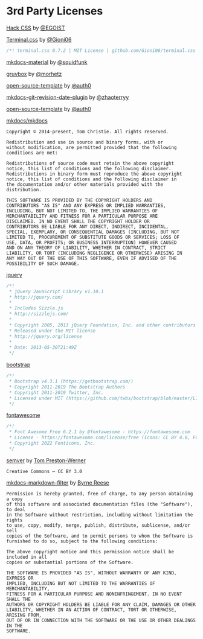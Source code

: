 # 3rd Party Licenses

[Hack CSS](https://github.com/egoist/hack/blob/master/LICENSE) by [@EGOIST](https://github.com/egoist)  

[Terminal.css](https://github.com/Gioni06/terminal.css/blob/master/LICENSE) by [@Gioni06](https://github.com/Gioni06)  
```css
/*! terminal.css 0.7.2 | MIT License | github.com/Gioni06/terminal.css */
```

[mkdocs-material](https://github.com/squidfunk/mkdocs-material/blob/master/LICENSE) by [@squidfunk](https://github.com/squidfunk)  

[gruvbox](https://github.com/morhetz/gruvbox/blob/master/README.md) by [@morhetz](https://github.com/morhetz)  

[open-source-template](https://github.com/auth0/open-source-template/blob/master/LICENSE) by [@auth0](https://github.com/auth0)  

[mkdocs-git-revision-date-plugin](https://github.com/zhaoterryy/mkdocs-git-revision-date-plugin/blob/master/LICENSE) by [@zhaoterryy](https://github.com/zhaoterryy)  

[open-source-template](https://github.com/auth0/open-source-template/blob/master/LICENSE) by [@auth0](https://github.com/auth0)  

[mkdocs/mkdocs](https://github.com/mkdocs/mkdocs/blob/master/LICENSE)  
```text
Copyright © 2014-present, Tom Christie. All rights reserved.

Redistribution and use in source and binary forms, with or
without modification, are permitted provided that the following
conditions are met:

Redistributions of source code must retain the above copyright
notice, this list of conditions and the following disclaimer.
Redistributions in binary form must reproduce the above copyright
notice, this list of conditions and the following disclaimer in
the documentation and/or other materials provided with the
distribution.

THIS SOFTWARE IS PROVIDED BY THE COPYRIGHT HOLDERS AND
CONTRIBUTORS "AS IS" AND ANY EXPRESS OR IMPLIED WARRANTIES,
INCLUDING, BUT NOT LIMITED TO, THE IMPLIED WARRANTIES OF
MERCHANTABILITY AND FITNESS FOR A PARTICULAR PURPOSE ARE
DISCLAIMED. IN NO EVENT SHALL THE COPYRIGHT HOLDER OR
CONTRIBUTORS BE LIABLE FOR ANY DIRECT, INDIRECT, INCIDENTAL,
SPECIAL, EXEMPLARY, OR CONSEQUENTIAL DAMAGES (INCLUDING, BUT NOT
LIMITED TO, PROCUREMENT OF SUBSTITUTE GOODS OR SERVICES; LOSS OF
USE, DATA, OR PROFITS; OR BUSINESS INTERRUPTION) HOWEVER CAUSED
AND ON ANY THEORY OF LIABILITY, WHETHER IN CONTRACT, STRICT
LIABILITY, OR TORT (INCLUDING NEGLIGENCE OR OTHERWISE) ARISING IN
ANY WAY OUT OF THE USE OF THIS SOFTWARE, EVEN IF ADVISED OF THE
POSSIBILITY OF SUCH DAMAGE.
```

[jquery](https://github.com/jquery/jquery/blob/main/LICENSE.txt)  
```javascript
/*!
 * jQuery JavaScript Library v1.10.1
 * http://jquery.com/
 *
 * Includes Sizzle.js
 * http://sizzlejs.com/
 *
 * Copyright 2005, 2013 jQuery Foundation, Inc. and other contributors
 * Released under the MIT license
 * http://jquery.org/license
 *
 * Date: 2013-05-30T21:49Z
 */
```

[bootstrap](https://github.com/twbs/bootstrap/blob/master/LICENSE)  
```css
/*!
 * Bootstrap v4.3.1 (https://getbootstrap.com/)
 * Copyright 2011-2019 The Bootstrap Authors
 * Copyright 2011-2019 Twitter, Inc.
 * Licensed under MIT (https://github.com/twbs/bootstrap/blob/master/LICENSE)
 */
```

[fontawesome](https://fontawesome.com/license/free)  
```css
/*!
 * Font Awesome Free 6.2.1 by @fontawesome - https://fontawesome.com
 * License - https://fontawesome.com/license/free (Icons: CC BY 4.0, Fonts: SIL OFL 1.1, Code: MIT License)
 * Copyright 2022 Fonticons, Inc.
 */
```

[semver](https://semver.org/#license) by [Tom Preston-Werner](https://tom.preston-werner.com/)
```text
Creative Commons ― CC BY 3.0
```

[mkdocs-markdown-filter](https://github.com/byrnereese/mkdocs-markdown-filter/blob/master/LICENSE)  by [Byrne Reese](https://github.com/byrnereese)
```text
Permission is hereby granted, free of charge, to any person obtaining a copy
of this software and associated documentation files (the "Software"), to deal
in the Software without restriction, including without limitation the rights
to use, copy, modify, merge, publish, distribute, sublicense, and/or sell
copies of the Software, and to permit persons to whom the Software is
furnished to do so, subject to the following conditions:

The above copyright notice and this permission notice shall be included in all
copies or substantial portions of the Software.

THE SOFTWARE IS PROVIDED "AS IS", WITHOUT WARRANTY OF ANY KIND, EXPRESS OR
IMPLIED, INCLUDING BUT NOT LIMITED TO THE WARRANTIES OF MERCHANTABILITY,
FITNESS FOR A PARTICULAR PURPOSE AND NONINFRINGEMENT. IN NO EVENT SHALL THE
AUTHORS OR COPYRIGHT HOLDERS BE LIABLE FOR ANY CLAIM, DAMAGES OR OTHER
LIABILITY, WHETHER IN AN ACTION OF CONTRACT, TORT OR OTHERWISE, ARISING FROM,
OUT OF OR IN CONNECTION WITH THE SOFTWARE OR THE USE OR OTHER DEALINGS IN THE
SOFTWARE.
```